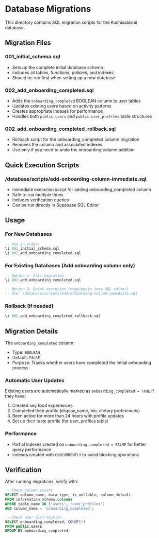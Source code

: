 # Database Migrations

This directory contains SQL migration scripts for the Kuchisabishii database.

## Migration Files

### 001_initial_schema.sql
- Sets up the complete initial database schema
- Includes all tables, functions, policies, and indexes
- Should be run first when setting up a new database

### 002_add_onboarding_completed.sql
- Adds the `onboarding_completed` BOOLEAN column to user tables
- Updates existing users based on activity patterns
- Creates appropriate indexes for performance
- Handles both `public.users` and `public.user_profiles` table structures

### 002_add_onboarding_completed_rollback.sql
- Rollback script for the onboarding_completed column migration
- Removes the column and associated indexes
- Use only if you need to undo the onboarding column addition

## Quick Execution Scripts

### /database/scripts/add-onboarding-column-immediate.sql
- Immediate execution script for adding onboarding_completed column
- Safe to run multiple times
- Includes verification queries
- Can be run directly in Supabase SQL Editor

## Usage

### For New Databases
```sql
-- Run in order:
\i 001_initial_schema.sql
\i 002_add_onboarding_completed.sql
```

### For Existing Databases (Add onboarding column only)
```sql
-- Option 1: Full migration
\i 002_add_onboarding_completed.sql

-- Option 2: Quick execution (copy/paste into SQL editor)
-- Use: /database/scripts/add-onboarding-column-immediate.sql
```

### Rollback (if needed)
```sql
\i 002_add_onboarding_completed_rollback.sql
```

## Migration Details

The `onboarding_completed` column:
- Type: `BOOLEAN`
- Default: `FALSE`
- Purpose: Tracks whether users have completed the initial onboarding process

### Automatic User Updates
Existing users are automatically marked as `onboarding_completed = TRUE` if they have:
1. Created any food experiences
2. Completed their profile (display_name, bio, dietary preferences)
3. Been active for more than 24 hours with profile updates
4. Set up their taste profile (for user_profiles table)

### Performance
- Partial indexes created on `onboarding_completed = FALSE` for better query performance
- Indexes created with `CONCURRENTLY` to avoid blocking operations

## Verification

After running migrations, verify with:
```sql
-- Check column exists
SELECT column_name, data_type, is_nullable, column_default 
FROM information_schema.columns 
WHERE table_name IN ('users', 'user_profiles') 
AND column_name = 'onboarding_completed';

-- Check user distribution
SELECT onboarding_completed, COUNT(*) 
FROM public.users 
GROUP BY onboarding_completed;
```